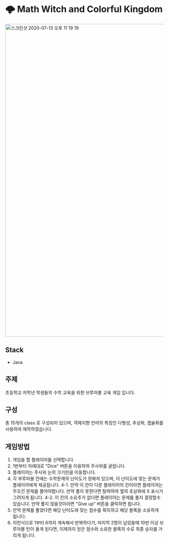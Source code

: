 # 🌩 Math Witch and Colorful Kingdom
<img width="993" alt="스크린샷 2020-07-13 오후 11 19 19" src="https://user-images.githubusercontent.com/22605753/87315430-77299400-c55f-11ea-9e28-48b615128e49.png">

## Stack
- Java

## 주제
초등학교 저학년 학생들의 수학 교육을 위한 브루마블 교육 게임 입니다.

## 구성
총 15개의 class 로 구성되어 있으며, 객체지향 언어의 특징인 다형성, 추상화, 캡슐화를 사용하여 제작하였습니다.

## 게임방법
1. 게임을 할 플레이어를 선택합니다.
2. 1번부터 차례대로 "Dice" 버튼을 이용하여 주사위를 굴립니다.
3. 플레이어는 주사위 눈의 크기만큼 이동합니다.
4. 각 부루마블 칸에는 수학문제의 난이도가 정해져 있으며, 이 난이도에 맞는 문제가 플레이어에게 제공됩니다.
  4-1. 만약 이 칸이 다른 플레이어의 칸이라면 플레이어는 무조건 문제를 풀어야합니다. 만약 풀지 못한다면 탈락하여 옆의 초상화에 X 표시가 그려지게 됩니다.
  4-2. 이 칸의 소유주가 없다면 플레이어는 문제를 풀지 결정할수 있습니다. 만약 풀지 않을것이라면 "Give up" 버튼을 클릭하면 됩니다.
6. 만약 문제를 풀었다면 해당 난이도에 맞는 점수를 획득하고 해당 블록을 소유하게 됩니다.
7. 이런식으로 1부터 6까지 계속해서 반복하다가, 마지막 2명이 남았을때 10번 이상 브루마블 턴이 돌게 된다면, 이제까지 얻은 점수와 소유한 블록의 수로 최종 승자를 가리게 됩니다.
